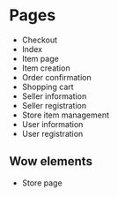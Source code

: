 # Pages

- Checkout
- Index
- Item page
- Item creation
- Order confirmation
- Shopping cart
- Seller information
- Seller registration
- Store item management
- User information
- User registration

## Wow elements

- Store page
